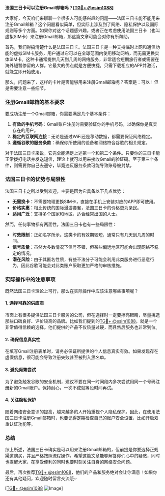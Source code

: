 **法国三日卡可以注册Gmail邮箱吗？[[TG💪+ @esim1088](https://t.me/s/esim1088)]**

大家好，今天咱们来聊聊一个很多人可能感兴趣的问题——法国三日卡能不能用来注册Gmail邮箱？这个问题看似简单，但实际上涉及到了网络、隐私保护以及国际规则等多个方面。如果你对这个话题感兴趣，或者正在考虑使用法国三日卡（也叫虚拟SIM卡）来注册Gmail邮箱，那这篇文章可能会对你有所帮助。

首先，我们得搞清楚什么是法国三日卡。法国三日卡是一种支持临时上网和通信功能的虚拟SIM卡服务，用户通过它可以在全球范围内使用移动网络，而无需更换实体SIM卡。这种卡通常提供几天到几周的网络服务，非常适合短期旅行者或需要在海外短暂停留的人群。它最大的优点就是方便快捷，只需下载相应的APP并激活，就能立即开始使用。

那么，问题来了，这样的卡片是否能够用来注册Gmail邮箱呢？答案是：可以！但是需要注意一些细节。

### 注册Gmail邮箱的基本要求

要成功注册一个Gmail邮箱，你需要满足几个基本条件：
1. **有效的手机号码**：Gmail账户注册时需要验证你的手机号码，以确保你是真实存在的用户。
2. **稳定的互联网连接**：无论是通过WiFi还是移动数据，都需要保证网络稳定。
3. **遵循谷歌的服务条款**：确保你所使用的设备和网络符合谷歌的相关规定。

对于法国三日卡来说，它完全能满足上述第一个和第二个条件。只要你的三日卡能正常拨打电话并发送短信，理论上就可以用来接收Gmail的验证码。至于第三个条件，则需要你自己去遵守，毕竟违反服务条款可能导致账号被封禁。

### 法国三日卡的优势与局限性

法国三日卡之所以受到欢迎，主要是因为它具备以下几点优势：
- **无需换卡**：不需要物理更换SIM卡，直接在手机上安装对应的APP即可使用。
- **价格实惠**：相比传统的国际漫游套餐，法国三日卡的价格更为亲民。
- **适用广泛**：支持多个国家和地区，适合经常出国的人士。

然而，任何事物都有两面性。法国三日卡也有一些局限性：
- **时效限制**：正如名字所示，这类卡的有效期较短，通常只有几天到几周的时间。
- **信号质量**：虽然大多数情况下信号不错，但某些偏远地区可能会出现网络不稳定的情况。
- **潜在风险**：由于其匿名性质，有些不法分子可能会利用此类服务进行恶意行为，因此谷歌可能会对此类账户采取更加严格的审核措施。

### 实际操作中的注意事项

既然法国三日卡理论上可行，那么在实际操作中应该注意哪些事项呢？

#### 1. 选择可靠的供应商
市面上有很多提供法国三日卡服务的公司，但在选择时一定要擦亮眼睛，尽量挑选那些口碑良好、评价较高的品牌。比如我们提到的[TG💪+ @esim1088](https://t.me/s/esim1088)，就是一个非常值得信赖的选择。他们提供的产品不仅质量过硬，而且售后服务也非常到位。

#### 2. 确保信息真实性
在填写Gmail注册表单时，请务必保证所提供的个人信息真实有效。如果发现存在虚假信息，很可能会导致注册失败甚至被列入黑名单。

#### 3. 避免频繁尝试
为了避免触发谷歌的安全机制，建议不要在同一时间段内多次尝试用同一个号码注册新的Gmail账户。保持耐心，一次不成就等段时间再试。

#### 4. 关注隐私保护
随着网络安全意识的提高，越来越多的人开始重视个人隐私保护。因此，在使用法国三日卡注册Gmail邮箱时，也要记得定期检查自己的账户安全设置，比如开启双重认证功能等。

### 总结

综上所述，法国三日卡确实是可以用来注册Gmail邮箱的，但前提是你要选择正规渠道购买，并且严格按照流程操作。希望这篇文章能够解答你们心中的疑惑，同时也提醒大家，在享受便利的同时也要时刻关注自身的网络安全问题。

最后，再次推荐[TG💪+ @esim1088](https://t.me/s/esim1088)，他们的产品和服务绝对会让你满意！如果你还有其他疑问，欢迎随时留言交流哦~

[[TG💪+ @esim1088](https://t.me/s/esim1088) ![Image](https://i.postimg.cc/4NQfJmqS/Snipaste-2025-05-13-00-14-12.png)]